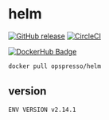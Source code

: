 # helm

[![GitHub release](https://img.shields.io/github/release/opspresso/helm.svg)](https://github.com/opspresso/helm/releases)
[![CircleCI](https://circleci.com/gh/opspresso/helm.svg?style=svg)](https://circleci.com/gh/opspresso/helm)

[![DockerHub Badge](http://dockeri.co/image/opspresso/helm)](https://hub.docker.com/r/opspresso/helm/)

```bash
docker pull opspresso/helm
```

## version

```
ENV VERSION v2.14.1
```
